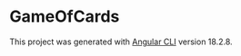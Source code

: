 # GameOfCards

This project was generated with [Angular CLI](https://github.com/angular/angular-cli) version 18.2.8.

